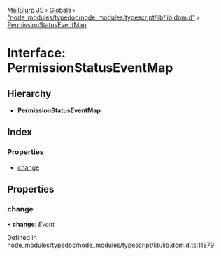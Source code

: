 [MailSlurp JS](../README.md) › [Globals](../globals.md) › ["node_modules/typedoc/node_modules/typescript/lib/lib.dom.d"](../modules/_node_modules_typedoc_node_modules_typescript_lib_lib_dom_d_.md) › [PermissionStatusEventMap](_node_modules_typedoc_node_modules_typescript_lib_lib_dom_d_.permissionstatuseventmap.md)

# Interface: PermissionStatusEventMap

## Hierarchy

* **PermissionStatusEventMap**

## Index

### Properties

* [change](_node_modules_typedoc_node_modules_typescript_lib_lib_dom_d_.permissionstatuseventmap.md#change)

## Properties

###  change

• **change**: *[Event](_node_modules_typedoc_node_modules_typescript_lib_lib_dom_d_.event.md)*

Defined in node_modules/typedoc/node_modules/typescript/lib/lib.dom.d.ts:11879
